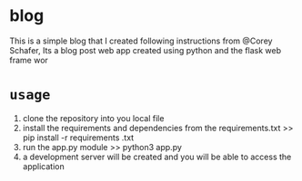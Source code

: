 # blog

This is a simple blog that I created following instructions from @Corey Schafer, Its a blog post web app created using python and the flask web frame wor

`usage`
=======
1. clone the repository into you local file
2. install the requirements and dependencies from the requirements.txt
        >> pip install -r requirements .txt
3. run the app.py module
        >> python3 app.py
4. a development server will be created and you will be able to access the application

